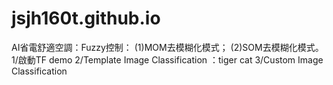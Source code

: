 # jsjh160t.github.io
AI省電舒適空調：Fuzzy控制：
(1)MOM去模糊化模式；
(2)SOM去模糊化模式。
1/啟動TF demo
2/Template Image Classification ：tiger cat
3/Custom Image Classification
